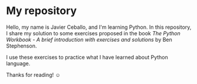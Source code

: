 # My repository

Hello, my name is Javier Ceballo, and I'm learning Python. In this repository, I share my solution to some exercises proposed in the book *The Python Workbook - A brief introduction with exercises and solutions* by Ben Stephenson.

I use these exercises to practice what I have learned about Python language.

Thanks for reading! ☺